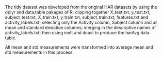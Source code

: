 The tidy dataset was developed from the original HAR datasets by using the dplyr and data.table pakages of R;
	clipping together X_test.txt, y_test.txt, subject_test.txt, X_train.txt, y_train.txt, subject_train.txt, features.txt and activity_labels.txt; 
	selecting only the Activity column, Subject column and all mean and standard deviation columns; 
	merging in the descriptive names of activity_labels.txt; 
	then using melt and dcast to produce the harAvg data table. 
	
All mean and std measurements were transformed into average mean and std measurements in this process.